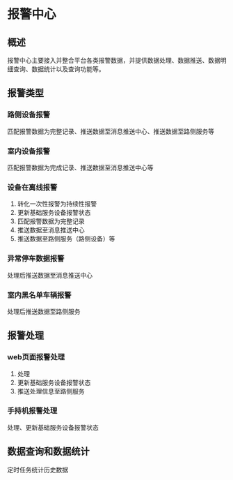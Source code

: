 # 报警中心
## 概述
报警中心主要接入并整合平台各类报警数据，并提供数据处理、数据推送、数据明细查询、数据统计以及查询功能等。
## 报警类型
### 路侧设备报警
匹配报警数据为完整记录、推送数据至消息推送中心、推送数据至路侧服务等
### 室内设备报警
匹配报警数据为完成记录、推送数据至消息推送中心等
### 设备在离线报警
1. 转化一次性报警为持续性报警
2. 更新基础服务设备报警状态
3. 匹配报警数据为完整记录
4. 推送数据至消息推送中心
5. 推送数据至路侧服务（路侧设备）等
### 异常停车数据报警
处理后推送数据至消息推送中心
### 室内黑名单车辆报警
处理后推送数据至路侧服务
## 报警处理
### web页面报警处理
1. 处理
2. 更新基础服务设备报警状态
3. 推送处理信息至路侧服务
### 手持机报警处理
处理、更新基础服务设备报警状态
## 数据查询和数据统计
定时任务统计历史数据
